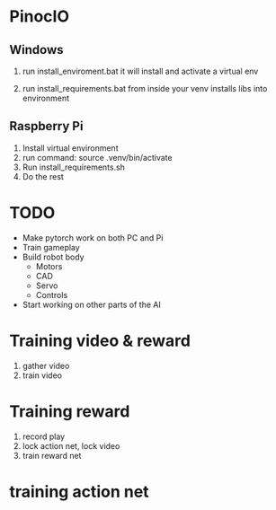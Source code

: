 # PinocIO

## Windows

1. run install_enviroment.bat
it will install and activate a virtual env

2. run install_requirements.bat from inside your venv
installs libs into environment

## Raspberry Pi

1. Install virtual environment
2. run command: source .venv/bin/activate
3. Run install_requirements.sh
4. Do the rest

# TODO

- Make pytorch work on both PC and Pi
- Train gameplay
- Build robot body
  - Motors
  - CAD
  - Servo
  - Controls
- Start working on other parts of the AI

# Training video & reward

1. gather video
2. train video

# Training reward
1. record play
2. lock action net, lock video
3. train reward net

# training action net



